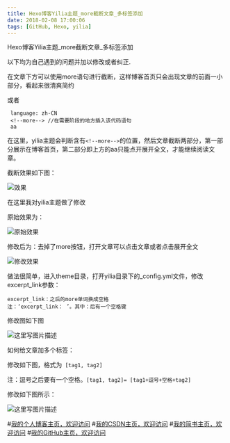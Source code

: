 ```yaml
---
title: Hexo博客Yilia主题_more截断文章_多标签添加
date: 2018-02-08 17:00:06
tags: [GitHub, Hexo, yilia]
---
```


Hexo博客Yilia主题_more截断文章_多标签添加
<!--more-->
以下均为自己遇到的问题并加以修改或者纠正.



在文章下方可以使用more语句进行截断，这样博客首页只会出现文章的前面一小部分，看起来很清爽简约

 或者
```
 language: zh-CN
 <!--more--> //在需要阶段的地方插入该代码语句
 aa
```


在这里，yilia主题会判断含有`<!--more-->`的位置，然后文章截断两部分，第一部分展示在博客首页，第二部分即上方的aa只能点开展开全文，才能继续阅读文章。

截断效果如下图：


![效果](https://imgconvert.csdnimg.cn/aHR0cDovL3VwbG9hZC1pbWFnZXMuamlhbnNodS5pby91cGxvYWRfaW1hZ2VzLzYyODA5NjYtZGZmNzFiY2MxOGRmNzU4My5wbmc)



在这里我对yilia主题做了修改

原始效果为：

![原始效果](https://imgconvert.csdnimg.cn/aHR0cDovL3VwbG9hZC1pbWFnZXMuamlhbnNodS5pby91cGxvYWRfaW1hZ2VzLzYyODA5NjYtMmJjNzQ0Njg1N2JjMDRlNi5wbmc)


修改后为：去掉了more按钮，打开文章可以点击文章或者点击展开全文

![修改效果](https://imgconvert.csdnimg.cn/aHR0cDovL3VwbG9hZC1pbWFnZXMuamlhbnNodS5pby91cGxvYWRfaW1hZ2VzLzYyODA5NjYtNTFlYTczNmZmZDk0MGQyYy5wbmc)


做法很简单，进入theme目录，打开yilia目录下的_config.yml文件，修改excerpt_link参数：

```
excerpt_link：之后的more单词换成空格
注：‘excerpt_link： ’。其中：后有一个空格键
```

修改图如下图

![这里写图片描述](https://imgconvert.csdnimg.cn/aHR0cDovL3VwbG9hZC1pbWFnZXMuamlhbnNodS5pby91cGxvYWRfaW1hZ2VzLzYyODA5NjYtYzNlYzBiMjE1NDIxYmNlZS5wbmc)


如何给文章加多个标签：

修改如下图，格式为` [tag1, tag2]`

注：逗号之后要有一个空格。`[tag1, tag2]= [tag1+逗号+空格+tag2]`

修改如下图所示：

![这里写图片描述](https://imgconvert.csdnimg.cn/aHR0cDovL3VwbG9hZC1pbWFnZXMuamlhbnNodS5pby91cGxvYWRfaW1hZ2VzLzYyODA5NjYtNjIzMDVjOTQwZmVlMjA4Mi5wbmc)


#[我的个人博客主页，欢迎访问](http://www.aomanhao.top/)
#[我的CSDN主页，欢迎访问](https://blog.csdn.net/Aoman_Hao)
#[我的简书主页，欢迎访问](https://www.jianshu.com/u/4082f682db35)
#[我的GitHub主页，欢迎访问](https://github.com/AomanHao)
